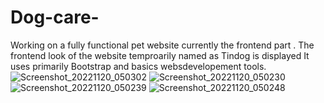 # Dog-care-
Working on a fully functional pet website currently the frontend part .
The frontend look of the website temproarily named as Tindog is displayed 
It uses primarily Bootstrap and basics websdevelopement tools.
![Screenshot_20221120_050302](https://user-images.githubusercontent.com/108619979/202899775-090dd66a-b21b-4f08-a64a-d34add2ea847.png)
![Screenshot_20221120_050230](https://user-images.githubusercontent.com/108619979/202899778-bb9911c7-dcb7-4233-864d-f76bc5a5625c.png)
![Screenshot_20221120_050239](https://user-images.githubusercontent.com/108619979/202899781-6e8225d2-1795-4fdc-8e8a-01696ade037f.png)
![Screenshot_20221120_050248](https://user-images.githubusercontent.com/108619979/202899785-97de4cfe-ebb1-41f6-b43d-8b226e196077.png)
